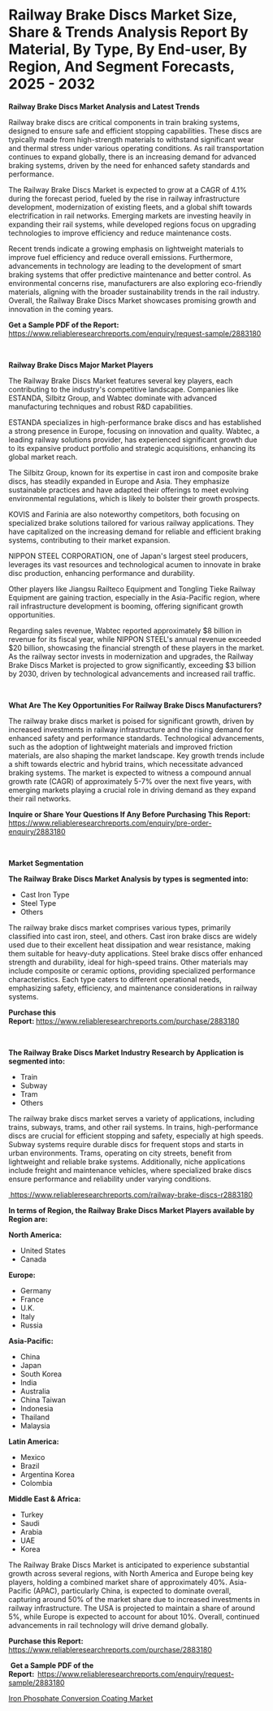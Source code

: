 <p><h1>Railway Brake Discs Market Size, Share & Trends Analysis Report By Material, By Type, By End-user, By Region, And Segment Forecasts, 2025 - 2032</h1></p><p><strong>Railway Brake Discs Market Analysis and Latest Trends</strong></p>
<p><p>Railway brake discs are critical components in train braking systems, designed to ensure safe and efficient stopping capabilities. These discs are typically made from high-strength materials to withstand significant wear and thermal stress under various operating conditions. As rail transportation continues to expand globally, there is an increasing demand for advanced braking systems, driven by the need for enhanced safety standards and performance.</p><p>The Railway Brake Discs Market is expected to grow at a CAGR of 4.1% during the forecast period, fueled by the rise in railway infrastructure development, modernization of existing fleets, and a global shift towards electrification in rail networks. Emerging markets are investing heavily in expanding their rail systems, while developed regions focus on upgrading technologies to improve efficiency and reduce maintenance costs.</p><p>Recent trends indicate a growing emphasis on lightweight materials to improve fuel efficiency and reduce overall emissions. Furthermore, advancements in technology are leading to the development of smart braking systems that offer predictive maintenance and better control. As environmental concerns rise, manufacturers are also exploring eco-friendly materials, aligning with the broader sustainability trends in the rail industry. Overall, the Railway Brake Discs Market showcases promising growth and innovation in the coming years.</p></p>
<p><strong>Get a Sample PDF of the Report:&nbsp;</strong> <a href="https://www.reliableresearchreports.com/enquiry/request-sample/2883180?utm_campaign=2788&utm_medium=2&utm_source=Github&utm_content=ia&utm_term=13032025&utm_id=railway-brake-discs">https://www.reliableresearchreports.com/enquiry/request-sample/2883180</a></p>
<p>&nbsp;</p>
<p><strong>Railway Brake Discs Major Market Players</strong></p>
<p><p>The Railway Brake Discs Market features several key players, each contributing to the industry's competitive landscape. Companies like ESTANDA, Silbitz Group, and Wabtec dominate with advanced manufacturing techniques and robust R&D capabilities. </p><p>ESTANDA specializes in high-performance brake discs and has established a strong presence in Europe, focusing on innovation and quality. Wabtec, a leading railway solutions provider, has experienced significant growth due to its expansive product portfolio and strategic acquisitions, enhancing its global market reach.</p><p>The Silbitz Group, known for its expertise in cast iron and composite brake discs, has steadily expanded in Europe and Asia. They emphasize sustainable practices and have adapted their offerings to meet evolving environmental regulations, which is likely to bolster their growth prospects.</p><p>KOVIS and Farinia are also noteworthy competitors, both focusing on specialized brake solutions tailored for various railway applications. They have capitalized on the increasing demand for reliable and efficient braking systems, contributing to their market expansion.</p><p>NIPPON STEEL CORPORATION, one of Japan's largest steel producers, leverages its vast resources and technological acumen to innovate in brake disc production, enhancing performance and durability.</p><p>Other players like Jiangsu Railteco Equipment and Tongling Tieke Railway Equipment are gaining traction, especially in the Asia-Pacific region, where rail infrastructure development is booming, offering significant growth opportunities.</p><p>Regarding sales revenue, Wabtec reported approximately $8 billion in revenue for its fiscal year, while NIPPON STEEL's annual revenue exceeded $20 billion, showcasing the financial strength of these players in the market. As the railway sector invests in modernization and upgrades, the Railway Brake Discs Market is projected to grow significantly, exceeding $3 billion by 2030, driven by technological advancements and increased rail traffic.</p></p>
<p>&nbsp;</p>
<p><strong>What Are The Key Opportunities For Railway Brake Discs Manufacturers?</strong></p>
<p><p>The railway brake discs market is poised for significant growth, driven by increased investments in railway infrastructure and the rising demand for enhanced safety and performance standards. Technological advancements, such as the adoption of lightweight materials and improved friction materials, are also shaping the market landscape. Key growth trends include a shift towards electric and hybrid trains, which necessitate advanced braking systems. The market is expected to witness a compound annual growth rate (CAGR) of approximately 5-7% over the next five years, with emerging markets playing a crucial role in driving demand as they expand their rail networks.</p></p>
<p><strong>Inquire or Share Your Questions If Any Before Purchasing This Report:</strong> <a href="https://www.reliableresearchreports.com/enquiry/pre-order-enquiry/2883180?utm_campaign=2788&utm_medium=2&utm_source=Github&utm_content=ia&utm_term=13032025&utm_id=railway-brake-discs">https://www.reliableresearchreports.com/enquiry/pre-order-enquiry/2883180</a></p>
<p>&nbsp;</p>
<p><strong>Market Segmentation</strong></p>
<p><strong>The Railway Brake Discs Market Analysis by types is segmented into:</strong></p>
<p><ul><li>Cast Iron Type</li><li>Steel Type</li><li>Others</li></ul></p>
<p><p>The railway brake discs market comprises various types, primarily classified into cast iron, steel, and others. Cast iron brake discs are widely used due to their excellent heat dissipation and wear resistance, making them suitable for heavy-duty applications. Steel brake discs offer enhanced strength and durability, ideal for high-speed trains. Other materials may include composite or ceramic options, providing specialized performance characteristics. Each type caters to different operational needs, emphasizing safety, efficiency, and maintenance considerations in railway systems.</p></p>
<p><strong>Purchase this Report:&nbsp;</strong><a href="https://www.reliableresearchreports.com/purchase/2883180?utm_campaign=2788&utm_medium=2&utm_source=Github&utm_content=ia&utm_term=13032025&utm_id=railway-brake-discs">https://www.reliableresearchreports.com/purchase/2883180</a></p>
<p>&nbsp;</p>
<p><strong>The Railway Brake Discs Market Industry Research by Application is segmented into:</strong></p>
<p><ul><li>Train</li><li>Subway</li><li>Tram</li><li>Others</li></ul></p>
<p><p>The railway brake discs market serves a variety of applications, including trains, subways, trams, and other rail systems. In trains, high-performance discs are crucial for efficient stopping and safety, especially at high speeds. Subway systems require durable discs for frequent stops and starts in urban environments. Trams, operating on city streets, benefit from lightweight and reliable brake systems. Additionally, niche applications include freight and maintenance vehicles, where specialized brake discs ensure performance and reliability under varying conditions.</p></p>
<p><a href="https://www.reliableresearchreports.com/railway-brake-discs-r2883180?utm_campaign=2788&utm_medium=2&utm_source=Github&utm_content=ia&utm_term=13032025&utm_id=railway-brake-discs">&nbsp;https://www.reliableresearchreports.com/railway-brake-discs-r2883180</a></p>
<p><strong>In terms of Region, the Railway Brake Discs Market Players available by Region are:</strong></p>
<p>
    <p> <strong> North America: </strong>
        <ul>
            <li>United States</li>
            <li>Canada</li>
        </ul>
        </p> 
    <p> <strong> Europe: </strong>
        <ul>
            <li>Germany</li>
            <li>France</li>
            <li>U.K.</li>
            <li>Italy</li>
            <li>Russia</li>
        </ul>
        </p> 
    <p> <strong> Asia-Pacific: </strong>
        <ul>
            <li>China</li>
            <li>Japan</li>
            <li>South Korea</li>
            <li>India</li>
            <li>Australia</li>
            <li>China Taiwan</li>
            <li>Indonesia</li>
            <li>Thailand</li>
            <li>Malaysia</li>
        </ul>
        </p> 
    <p> <strong> Latin America: </strong>
        <ul>
            <li>Mexico</li>
            <li>Brazil</li>
            <li>Argentina Korea</li>
            <li>Colombia</li>
        </ul>
        </p> 
    <p> <strong> Middle East & Africa: </strong>
        <ul>
            <li>Turkey</li>
            <li>Saudi</li>
            <li>Arabia</li>
            <li>UAE</li>
            <li>Korea</li>
        </ul>
    </p>
    </p>
<p><p>The Railway Brake Discs Market is anticipated to experience substantial growth across several regions, with North America and Europe being key players, holding a combined market share of approximately 40%. Asia-Pacific (APAC), particularly China, is expected to dominate overall, capturing around 50% of the market share due to increased investments in railway infrastructure. The USA is projected to maintain a share of around 5%, while Europe is expected to account for about 10%. Overall, continued advancements in rail technology will drive demand globally.</p></p>
<p><strong>Purchase this Report: </strong><a href="https://www.reliableresearchreports.com/purchase/2883180?utm_campaign=2788&utm_medium=2&utm_source=Github&utm_content=ia&utm_term=13032025&utm_id=railway-brake-discs">https://www.reliableresearchreports.com/purchase/2883180</a></p>
<p>&nbsp;<strong>Get a Sample PDF of the Report:&nbsp;&nbsp;</strong><a href="https://www.reliableresearchreports.com/enquiry/request-sample/2883180?utm_campaign=2788&utm_medium=2&utm_source=Github&utm_content=ia&utm_term=13032025&utm_id=railway-brake-discs">https://www.reliableresearchreports.com/enquiry/request-sample/2883180</a></p>
<p><strong></strong></p>
<p><p><a href="https://github.com/tumacaakesha78/Market-Research-Report-List-1/blob/main/iron-phosphate-conversion-coating-market.md?utm_campaign=2788&utm_medium=2&utm_source=Github&utm_content=ia&utm_term=13032025&utm_id=railway-brake-discs">Iron Phosphate Conversion Coating Market</a></p></p>